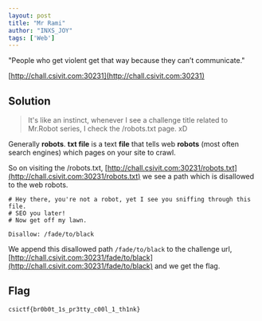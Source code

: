 ```yaml
---
layout: post
title: "Mr Rami"
author: "INXS_JOY"
tags: ['Web']
---
```


"People who get violent get that way because they can’t communicate."

[http://chall.csivit.com:30231](http://chall.csivit.com:30231)

## Solution
>It's like an instinct, whenever I see a challenge title related to Mr.Robot series, I check the /robots.txt page. xD

Generally **robots**. **txt file** is a text **file** that tells web **robots** (most often search engines) which pages on your site to crawl. 

So on visiting the /robots.txt, [http://chall.csivit.com:30231/robots.txt](http://chall.csivit.com:30231/robots.txt) we see a path which is disallowed to the web robots. 

```
# Hey there, you're not a robot, yet I see you sniffing through this file.
# SEO you later!
# Now get off my lawn.

Disallow: /fade/to/black
```
We append this disallowed path ```/fade/to/black``` to the challenge url, [http://chall.csivit.com:30231/fade/to/black](http://chall.csivit.com:30231/fade/to/black) and we get the flag.

## Flag
```csictf{br0b0t_1s_pr3tty_c00l_1_th1nk}```
